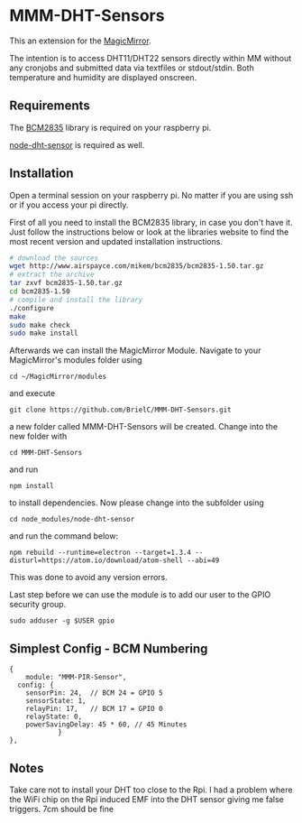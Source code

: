 # MMM-DHT-Sensors
This an extension for the [MagicMirror](https://github.com/MichMich/MagicMirror).

The intention is to access DHT11/DHT22 sensors directly within MM without any cronjobs and submitted data via textfiles or stdout/stdin. Both temperature and humidity are displayed onscreen. 

## Requirements

The  [BCM2835](http://www.airspayce.com/mikem/bcm2835/) library is required on your raspberry pi.

[node-dht-sensor](https://github.com/momenso/node-dht-sensor) is required as well.

## Installation

Open a terminal session on your raspberry pi. No matter if you are using ssh or if you access your pi directly.

First of all you need to install the BCM2835 library, in case you don't have it. Just follow the instructions below or look at the libraries website to find the most recent version and updated installation instructions.
```bash
# download the sources
wget http://www.airspayce.com/mikem/bcm2835/bcm2835-1.50.tar.gz
# extract the archive
tar zxvf bcm2835-1.50.tar.gz
cd bcm2835-1.50
# compile and install the library
./configure
make
sudo make check
sudo make install
```

Afterwards we can install the MagicMirror Module. Navigate to your MagicMirror's modules folder using 
```
cd ~/MagicMirror/modules
``` 
and execute 
```
git clone https://github.com/BrielC/MMM-DHT-Sensors.git
```
a new folder called MMM-DHT-Sensors will be created. Change into the new folder with 
```
cd MMM-DHT-Sensors
``` 
and run 
```
npm install
``` 
to install dependencies. Now please change into the subfolder using 
```
cd node_modules/node-dht-sensor
``` 
and run the command below:
```
npm rebuild --runtime=electron --target=1.3.4 --disturl=https://atom.io/download/atom-shell --abi=49
```
This was done to avoid any version errors.

Last step before we can use the module is to add our user to the GPIO security group.
```
sudo adduser -g $USER gpio
```

## Simplest Config - BCM Numbering
```
{
	module: "MMM-PIR-Sensor",
  config: {
  	sensorPin: 24,	// BCM 24 = GPIO 5
  	sensorState: 1,
  	relayPin: 17,	// BCM 17 = GPIO 0
  	relayState: 0,
  	powerSavingDelay: 45 * 60, // 45 Minutes
      		}
},
```

## Notes

Take care not to install your DHT too close to the Rpi. I had a problem where the WiFi chip on the Rpi induced EMF into the DHT sensor giving me false triggers. 7cm should be fine
